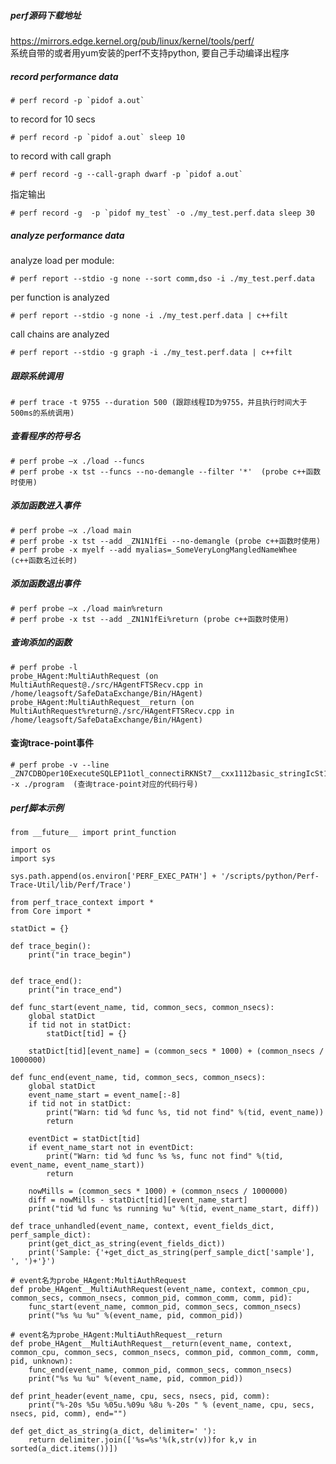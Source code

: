##### perf源码下载地址
https://mirrors.edge.kernel.org/pub/linux/kernel/tools/perf/<br/>
系统自带的或者用yum安装的perf不支持python, 要自己手动编译出程序

##### record performance data
```console
# perf record -p `pidof a.out`
```

to record for 10 secs
```console
# perf record -p `pidof a.out` sleep 10
```

to record with call graph
```console
# perf record -g --call-graph dwarf -p `pidof a.out` 
```

指定输出
```console
# perf record -g  -p `pidof my_test` -o ./my_test.perf.data sleep 30
```

##### analyze performance data
analyze load per module:
```console
# perf report --stdio -g none --sort comm,dso -i ./my_test.perf.data
```

per function is analyzed
```console
# perf report --stdio -g none -i ./my_test.perf.data | c++filt
```

call chains are analyzed
```console
# perf report --stdio -g graph -i ./my_test.perf.data | c++filt
```

##### 跟踪系统调用
```console
# perf trace -t 9755 --duration 500 (跟踪线程ID为9755，并且执行时间大于500ms的系统调用)
```

##### 查看程序的符号名
```console
# perf probe –x ./load --funcs
# perf probe -x tst --funcs --no-demangle --filter '*'  (probe c++函数时使用)
```

##### 添加函数进入事件
```console
# perf probe –x ./load main
# perf probe -x tst --add _ZN1N1fEi --no-demangle (probe c++函数时使用)
# perf probe -x myelf --add myalias=_SomeVeryLongMangledNameWhee (c++函数名过长时)
```

##### 添加函数退出事件
```console
# perf probe –x ./load main%return
# perf probe -x tst --add _ZN1N1fEi%return (probe c++函数时使用)
```

##### 查询添加的函数
```console
# perf probe -l
probe_HAgent:MultiAuthRequest (on MultiAuthRequest@./src/HAgentFTSRecv.cpp in /home/leagsoft/SafeDataExchange/Bin/HAgent)
probe_HAgent:MultiAuthRequest__return (on MultiAuthRequest%return@./src/HAgentFTSRecv.cpp in /home/leagsoft/SafeDataExchange/Bin/HAgent)
```

#### 查询trace-point事件
```console
# perf probe -v --line  _ZN7CDBOper10ExecuteSQLEP11otl_connectiRKNSt7__cxx1112basic_stringIcSt11char_traitsIcESaIcEEE -x ./program  (查询trace-point对应的代码行号)
```

##### perf脚本示例
```console
from __future__ import print_function
  
import os
import sys

sys.path.append(os.environ['PERF_EXEC_PATH'] + '/scripts/python/Perf-Trace-Util/lib/Perf/Trace')

from perf_trace_context import *
from Core import *

statDict = {}

def trace_begin():
    print("in trace_begin")


def trace_end():
    print("in trace_end")

def func_start(event_name, tid, common_secs, common_nsecs):
    global statDict
    if tid not in statDict:
        statDict[tid] = {}

    statDict[tid][event_name] = (common_secs * 1000) + (common_nsecs / 1000000)

def func_end(event_name, tid, common_secs, common_nsecs):
    global statDict
    event_name_start = event_name[:-8]
    if tid not in statDict:
        print("Warn: tid %d func %s, tid not find" %(tid, event_name))
        return

    eventDict = statDict[tid]
    if event_name_start not in eventDict:
        print("Warn: tid %d func %s %s, func not find" %(tid, event_name, event_name_start))
        return

    nowMills = (common_secs * 1000) + (common_nsecs / 1000000)
    diff = nowMills - statDict[tid][event_name_start]
    print("tid %d func %s running %u" %(tid, event_name_start, diff))

def trace_unhandled(event_name, context, event_fields_dict, perf_sample_dict):
    print(get_dict_as_string(event_fields_dict))
    print('Sample: {'+get_dict_as_string(perf_sample_dict['sample'], ', ')+'}')

# event名为probe_HAgent:MultiAuthRequest
def probe_HAgent__MultiAuthRequest(event_name, context, common_cpu, common_secs, common_nsecs, common_pid, common_comm, comm, pid):
    func_start(event_name, common_pid, common_secs, common_nsecs)
    print("%s %u %u" %(event_name, pid, common_pid))

# event名为probe_HAgent:MultiAuthRequest__return
def probe_HAgent__MultiAuthRequest__return(event_name, context, common_cpu, common_secs, common_nsecs, common_pid, common_comm, comm, pid, unknown):
    func_end(event_name, common_pid, common_secs, common_nsecs)
    print("%s %u %u" %(event_name, pid, common_pid))

def print_header(event_name, cpu, secs, nsecs, pid, comm):
    print("%-20s %5u %05u.%09u %8u %-20s " % (event_name, cpu, secs, nsecs, pid, comm), end="")

def get_dict_as_string(a_dict, delimiter=' '):
    return delimiter.join(['%s=%s'%(k,str(v))for k,v in sorted(a_dict.items())])        
```
